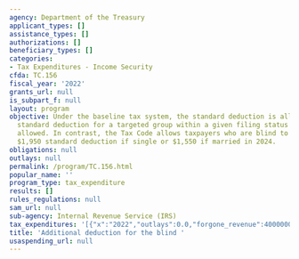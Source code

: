 ```yaml
---
agency: Department of the Treasury
applicant_types: []
assistance_types: []
authorizations: []
beneficiary_types: []
categories:
- Tax Expenditures - Income Security
cfda: TC.156
fiscal_year: '2022'
grants_url: null
is_subpart_f: null
layout: program
objective: Under the baseline tax system, the standard deduction is allowed. An additional
  standard deduction for a targeted group within a given filing status would not be
  allowed. In contrast, the Tax Code allows taxpayers who are blind to claim an additional
  $1,950 standard deduction if single or $1,550 if married in 2024.
obligations: null
outlays: null
permalink: /program/TC.156.html
popular_name: ''
program_type: tax_expenditure
results: []
rules_regulations: null
sam_url: null
sub-agency: Internal Revenue Service (IRS)
tax_expenditures: '[{"x":"2022","outlays":0.0,"forgone_revenue":40000000.0},{"x":"2023","outlays":0.0,"forgone_revenue":50000000.0},{"x":"2024","outlays":0.0,"forgone_revenue":50000000.0}]'
title: 'Additional deduction for the blind '
usaspending_url: null
---
```

